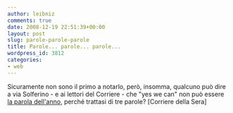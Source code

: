 ```yaml
---
author: leibniz
comments: true
date: 2008-12-19 22:51:39+00:00
layout: post
slug: parole-parole-parole
title: Parole... parole... parole...
wordpress_id: 3812
categories:
- web
---
```


Sicuramente non sono il primo a notarlo, però, insomma, qualcuno può dire a via Solferino - e ai lettori del Corriere - che "yes we can" non può essere [la parola dell'anno](http://www.corriere.it/cronache/08_dicembre_18/parola_anno_yes_we_can_bf65eba8-cd12-11dd-95df-00144f02aabc.shtml), perché trattasi di tre parole?
[Corriere della Sera]
